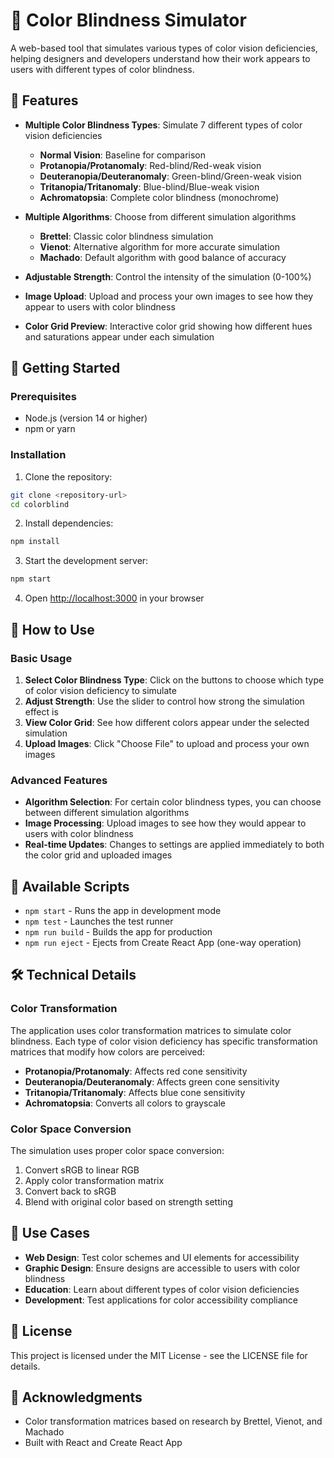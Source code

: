 # 🎨 Color Blindness Simulator

A web-based tool that simulates various types of color vision deficiencies, helping designers and developers understand how their work appears to users with different types of color blindness.

## 🌟 Features

- **Multiple Color Blindness Types**: Simulate 7 different types of color vision deficiencies
  - **Normal Vision**: Baseline for comparison
  - **Protanopia/Protanomaly**: Red-blind/Red-weak vision
  - **Deuteranopia/Deuteranomaly**: Green-blind/Green-weak vision  
  - **Tritanopia/Tritanomaly**: Blue-blind/Blue-weak vision
  - **Achromatopsia**: Complete color blindness (monochrome)

- **Multiple Algorithms**: Choose from different simulation algorithms
  - **Brettel**: Classic color blindness simulation
  - **Vienot**: Alternative algorithm for more accurate simulation
  - **Machado**: Default algorithm with good balance of accuracy

- **Adjustable Strength**: Control the intensity of the simulation (0-100%)

- **Image Upload**: Upload and process your own images to see how they appear to users with color blindness

- **Color Grid Preview**: Interactive color grid showing how different hues and saturations appear under each simulation

## 🚀 Getting Started

### Prerequisites

- Node.js (version 14 or higher)
- npm or yarn

### Installation

1. Clone the repository:
```bash
git clone <repository-url>
cd colorblind
```

2. Install dependencies:
```bash
npm install
```

3. Start the development server:
```bash
npm start
```

4. Open [http://localhost:3000](http://localhost:3000) in your browser

## 📖 How to Use

### Basic Usage

1. **Select Color Blindness Type**: Click on the buttons to choose which type of color vision deficiency to simulate
2. **Adjust Strength**: Use the slider to control how strong the simulation effect is
3. **View Color Grid**: See how different colors appear under the selected simulation
4. **Upload Images**: Click "Choose File" to upload and process your own images

### Advanced Features

- **Algorithm Selection**: For certain color blindness types, you can choose between different simulation algorithms
- **Image Processing**: Upload images to see how they would appear to users with color blindness
- **Real-time Updates**: Changes to settings are applied immediately to both the color grid and uploaded images

## 🧪 Available Scripts

- `npm start` - Runs the app in development mode
- `npm test` - Launches the test runner
- `npm run build` - Builds the app for production
- `npm run eject` - Ejects from Create React App (one-way operation)

## 🛠️ Technical Details

### Color Transformation

The application uses color transformation matrices to simulate color blindness. Each type of color vision deficiency has specific transformation matrices that modify how colors are perceived:

- **Protanopia/Protanomaly**: Affects red cone sensitivity
- **Deuteranopia/Deuteranomaly**: Affects green cone sensitivity  
- **Tritanopia/Tritanomaly**: Affects blue cone sensitivity
- **Achromatopsia**: Converts all colors to grayscale

### Color Space Conversion

The simulation uses proper color space conversion:
1. Convert sRGB to linear RGB
2. Apply color transformation matrix
3. Convert back to sRGB
4. Blend with original color based on strength setting

## 🎯 Use Cases

- **Web Design**: Test color schemes and UI elements for accessibility
- **Graphic Design**: Ensure designs are accessible to users with color blindness
- **Education**: Learn about different types of color vision deficiencies
- **Development**: Test applications for color accessibility compliance

## 📄 License

This project is licensed under the MIT License - see the LICENSE file for details.

## 🙏 Acknowledgments

- Color transformation matrices based on research by Brettel, Vienot, and Machado
- Built with React and Create React App